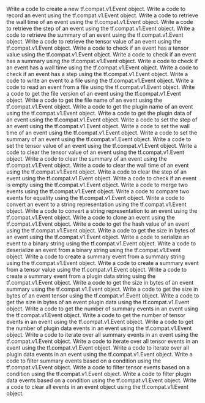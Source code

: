 Write a code to create a new tf.compat.v1.Event object.
Write a code to record an event using the tf.compat.v1.Event object.
Write a code to retrieve the wall time of an event using the tf.compat.v1.Event object.
Write a code to retrieve the step of an event using the tf.compat.v1.Event object.
Write a code to retrieve the summary of an event using the tf.compat.v1.Event object.
Write a code to retrieve the tensor value of an event using the tf.compat.v1.Event object.
Write a code to check if an event has a tensor value using the tf.compat.v1.Event object.
Write a code to check if an event has a summary using the tf.compat.v1.Event object.
Write a code to check if an event has a wall time using the tf.compat.v1.Event object.
Write a code to check if an event has a step using the tf.compat.v1.Event object.
Write a code to write an event to a file using the tf.compat.v1.Event object.
Write a code to read an event from a file using the tf.compat.v1.Event object.
Write a code to get the file version of an event using the tf.compat.v1.Event object.
Write a code to get the file name of an event using the tf.compat.v1.Event object.
Write a code to get the plugin name of an event using the tf.compat.v1.Event object.
Write a code to get the plugin data of an event using the tf.compat.v1.Event object.
Write a code to set the step of an event using the tf.compat.v1.Event object.
Write a code to set the wall time of an event using the tf.compat.v1.Event object.
Write a code to set the summary of an event using the tf.compat.v1.Event object.
Write a code to set the tensor value of an event using the tf.compat.v1.Event object.
Write a code to clear the tensor value of an event using the tf.compat.v1.Event object.
Write a code to clear the summary of an event using the tf.compat.v1.Event object.
Write a code to clear the wall time of an event using the tf.compat.v1.Event object.
Write a code to clear the step of an event using the tf.compat.v1.Event object.
Write a code to check if an event is empty using the tf.compat.v1.Event object.
Write a code to merge two events using the tf.compat.v1.Event object.
Write a code to compare two events for equality using the tf.compat.v1.Event object.
Write a code to convert an event to a string representation using the tf.compat.v1.Event object.
Write a code to convert a string representation to an event using the tf.compat.v1.Event object.
Write a code to clone an event using the tf.compat.v1.Event object.
Write a code to get the hash value of an event using the tf.compat.v1.Event object.
Write a code to get the size in bytes of an event using the tf.compat.v1.Event object.
Write a code to serialize an event to a binary string using the tf.compat.v1.Event object.
Write a code to deserialize an event from a binary string using the tf.compat.v1.Event object.
Write a code to create a summary event from a summary string using the tf.compat.v1.Event object.
Write a code to create a summary event from a tensor value using the tf.compat.v1.Event object.
Write a code to create a summary event from a plugin data string using the tf.compat.v1.Event object.
Write a code to get the size in bytes of an event summary using the tf.compat.v1.Event object.
Write a code to get the size in bytes of an event tensor using the tf.compat.v1.Event object.
Write a code to get the size in bytes of an event plugin data using the tf.compat.v1.Event object.
Write a code to get the number of summary events in an event using the tf.compat.v1.Event object.
Write a code to get the number of tensor events in an event using the tf.compat.v1.Event object.
Write a code to get the number of plugin data events in an event using the tf.compat.v1.Event object.
Write a code to iterate over all summary events in an event using the tf.compat.v1.Event object.
Write a code to iterate over all tensor events in an event using the tf.compat.v1.Event object.
Write a code to iterate over all plugin data events in an event using the tf.compat.v1.Event object.
Write a code to filter summary events based on a condition using the tf.compat.v1.Event object.
Write a code to filter tensor events based on a condition using the tf.compat.v1.Event object.
Write a code to filter plugin data events based on a condition using the tf.compat.v1.Event object.
Write a code to clear all events in an event object using the tf.compat.v1.Event object.